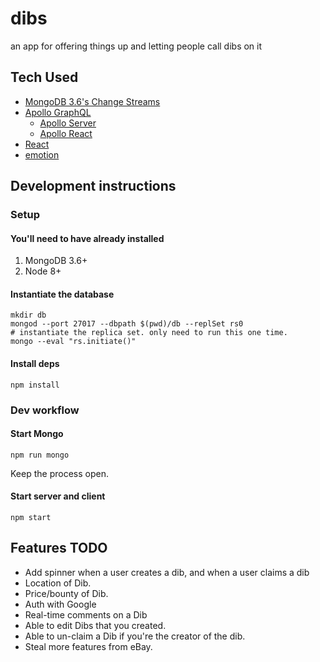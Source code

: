 # dibs

an app for offering things up and letting people call dibs on it

## Tech Used

* [MongoDB 3.6's Change Streams](https://docs.mongodb.com/manual/changeStreams/)
* [Apollo GraphQL](https://www.apollographql.com/)
  * [Apollo Server](https://www.apollographql.com/docs/apollo-server/)
  * [Apollo React](https://www.apollographql.com/docs/react/)
* [React](https://reactjs.org/)
* [emotion](https://emotion.sh/)

## Development instructions

### Setup

#### You'll need to have already installed

1.  MongoDB 3.6+
2.  Node 8+

#### Instantiate the database

```
mkdir db
mongod --port 27017 --dbpath $(pwd)/db --replSet rs0
# instantiate the replica set. only need to run this one time.
mongo --eval "rs.initiate()"
```

#### Install deps

```
npm install
```

### Dev workflow

#### Start Mongo

```
npm run mongo
```

Keep the process open.

#### Start server and client

```
npm start
```

## Features TODO

* Add spinner when a user creates a dib, and when a user claims a dib
* Location of Dib.
* Price/bounty of Dib.
* Auth with Google
* Real-time comments on a Dib
* Able to edit Dibs that you created.
* Able to un-claim a Dib if you're the creator of the dib.
* Steal more features from eBay.
